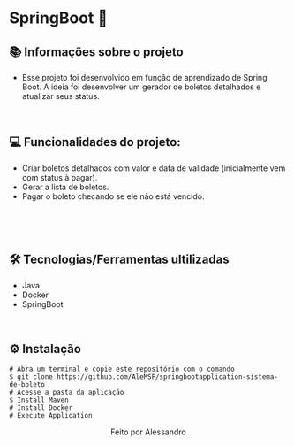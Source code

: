 # SpringBoot 🚀

## 📚 Informações sobre o projeto

* Esse projeto foi desenvolvido em função de aprendizado de Spring Boot. A ideia foi desenvolver um gerador de boletos detalhados e atualizar seus status.

&nbsp;

## 💻 Funcionalidades do projeto:

* Criar boletos detalhados com valor e data de validade (inicialmente vem com status à pagar).
* Gerar a lista de boletos.
* Pagar o boleto checando se ele não está vencido.

&nbsp;

&nbsp;

## 🛠️ Tecnologias/Ferramentas ultilizadas

* Java
* Docker
* SpringBoot

&nbsp;

## ⚙️ Instalação

```
# Abra um terminal e copie este repositório com o comando
$ git clone https://github.com/AleMSF/springbootapplication-sistema-de-boleto
# Acesse a pasta da aplicação
$ Install Maven
# Install Docker
# Execute Application

```
<p align="center">Feito por Alessandro</p>

